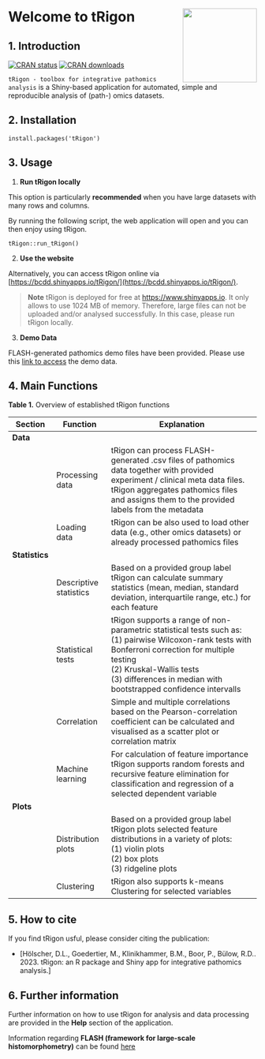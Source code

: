 # Welcome to tRigon <img src='https://github.com/dlhoelscher/aRrow/blob/main/www/tRigon_logo.png' align="right" height="150"/>

## 1. Introduction

[![CRAN status](http://www.r-pkg.org/badges/version/RawHummus)](https://cran.r-project.org/package=RawHummus) 
[![CRAN downloads](http://cranlogs.r-pkg.org/badges/grand-total/RawHummus)](https://cran.r-project.org/package=RawHummus)


`tRigon - toolbox for integrative pathomics analysis` is a Shiny-based application for automated, simple and reproducible analysis of (path-) omics datasets. 

## 2. Installation

```
install.packages('tRigon')
```

## 3. Usage

1. **Run tRigon locally**

This option is particularly **recommended** when you have large datasets with many rows and columns.

By running the following script, the web application will open and you can then enjoy using tRigon.

```
tRigon::run_tRigon()
```

2. **Use the website**

Alternatively, you can access tRigon online via [https://bcdd.shinyapps.io/tRigon/](https://bcdd.shinyapps.io/tRigon/). 

> **Note** 
> tRigon is deployed for free at https://www.shinyapps.io. It only allows to use 1024 MB of memory. Therefore, large files can not be uploaded and/or analysed successfully. In this case, please run tRigon locally.

3. **Demo Data**

FLASH-generated pathomics demo files have been provided. Please use this [link to access](https://git-ce.rwth-aachen.de/labooratory-ai/flash/-/blob/main/NGM_DataRepository.zip) the demo data.

## 4. Main Functions

**Table 1.** Overview of established tRigon functions

| Section      | Function                                                     | Explanation                                                                                                   |
|--------------|--------------------------------------------------------------|---------------------------------------------------------------------------------------------------------------| 
| **Data** |                                                              |                                                                                                               |
|              | Processing data                                             | tRigon can process FLASH-generated .csv files of pathomics data together with provided experiment / clinical meta data files. tRigon aggregates pathomics files and assigns them to the provided labels from the metadata |                                                                            
|              | Loading data                                                 | tRigon can be also used to load other data (e.g., other omics datasets) or already processed pathomics files    |                                                                  
| **Statistics** |                                                            |                                                                                                               |                                                                                                                                                  
|              | Descriptive statistics                                       | Based on a provided group label tRigon can calculate summary statistics (mean, median, standard deviation, interquartile range, etc.) for each feature |                                                                                                                                                                                                                                                                                       
|              | Statistical tests                                             | tRigon supports a range of non-parametric statistical tests such as:<br />(1) pairwise Wilcoxon-rank tests with Bonferroni correction for multiple testing<br />(2) Kruskal-Wallis tests<br />(3) differences in median with bootstrapped confidence intervalls |                                                                                                 
|              | Correlation                                                    | Simple and multiple correlations based on the Pearson-correlation coefficient can be calculated and visualised as a scatter plot or correlation matrix |
|              | Machine learning                                              | For calculation of feature importance tRigon supports random forests and recursive feature elimination for classification and regression of a selected dependent variable |
|   **Plots** |                                                             |                                                                                                          |                                                                                                                                         
|                | Distribution plots                                          | Based on a provided group label tRigon plots selected feature distributions in a variety of plots:<br />(1) violin plots<br />(2) box plots<br />(3) ridgeline plots |      
|                | Clustering                                                  | tRigon also supports k-means Clustering for selected variables |                                                                                                                                                                                                                
## 5. How to cite

If you find tRigon usful, please consider citing the publication:

- [Hölscher, D.L., Goedertier, M., Klinikhammer, B.M., Boor, P., Bülow, R.D.. 2023. tRigon: an R package and Shiny app for integrative pathomics analysis.]

## 6. Further information

Further information on how to use tRigon for analysis and data processing are provided in the **Help** section of the application.

Information regarding **FLASH (framework for large-scale histomorphometry)** can be found [here](https://www.nature.com/articles/s41467-023-36173-0)
